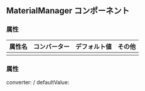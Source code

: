 ## MaterialManager コンポーネント
<!-- EDIT HERE(@Component)-->











<!-- /EDIT HERE-->
### 属性
<!-- DO NOT EDIT -->
<!-- ATTRS -->
| 属性名 | コンバーター | デフォルト値 | その他 |
|:------:|:------:|:------:|:------:|
|  |  |  |  |
<!-- /ATTRS -->
<!-- /DO NOT EDIT -->
###  属性
converter:  / defaultValue: 

<!-- EDIT HERE()-->
<!-- /EDIT HERE-->
